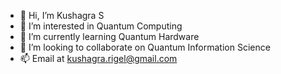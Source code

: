 - 👋 Hi, I’m Kushagra S 
- 👀 I’m interested in Quantum Computing
- 🌱 I’m currently learning Quantum Hardware
- 💞️ I’m looking to collaborate on Quantum Information Science
- 📫 Email at kushagra.rigel@gmail.com

<!---
skushagra/skushagra is a ✨ special ✨ repository because its `README.md` (this file) appears on your GitHub profile.
You can click the Preview link to take a look at your changes.
--->
